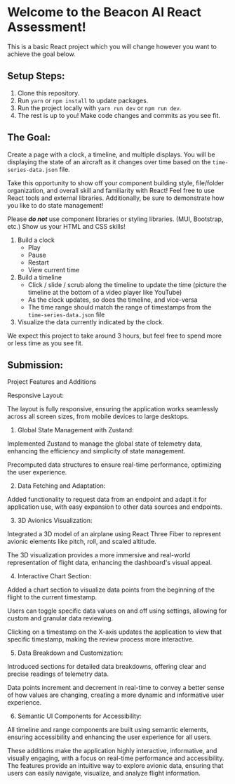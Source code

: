 # Welcome to the Beacon AI React Assessment!

This is a basic React project which you will change however you want to achieve the goal below.

## Setup Steps:

1. Clone this repository.
2. Run `yarn` or `npm install` to update packages.
3. Run the project locally with `yarn run dev` or `npm run dev`.
4. The rest is up to you! Make code changes and commits as you see fit.

## The Goal:

Create a page with a clock, a timeline, and multiple displays. You will be displaying the state of an aircraft as it changes over time based on the `time-series-data.json` file.

Take this opportunity to show off your component building style, file/folder organization, and overall skill and familiarity with React! Feel free to use React tools and external libraries. Additionally, be sure to demonstrate how you like to do state management!

Please **_do not_** use component libraries or styling libraries. (MUI, Bootstrap, etc.) Show us your HTML and CSS skills!

1. Build a clock
   - Play
   - Pause
   - Restart
   - View current time
2. Build a timeline
   - Click / slide / scrub along the timeline to update the time (picture the timeline at the bottom of a video player like YouTube)
   - As the clock updates, so does the timeline, and vice-versa
   - The time range should match the range of timestamps from the `time-series-data.json` file
3. Visualize the data currently indicated by the clock.

We expect this project to take around 3 hours, but feel free to spend more or less time as you see fit.

## Submission:
Project Features and Additions

Responsive Layout:

The layout is fully responsive, ensuring the application works seamlessly across all screen sizes, from mobile devices to large desktops.

1. Global State Management with Zustand:

Implemented Zustand to manage the global state of telemetry data, enhancing the efficiency and simplicity of state management.

Precomputed data structures to ensure real-time performance, optimizing the user experience.

2. Data Fetching and Adaptation:

Added functionality to request data from an endpoint and adapt it for application use, with easy expansion to other data sources and endpoints.

3. 3D Avionics Visualization:

Integrated a 3D model of an airplane using React Three Fiber to represent avionic elements like pitch, roll, and scaled altitude.

The 3D visualization provides a more immersive and real-world representation of flight data, enhancing the dashboard's visual appeal.

4. Interactive Chart Section:

Added a chart section to visualize data points from the beginning of the flight to the current timestamp.

Users can toggle specific data values on and off using settings, allowing for custom and granular data reviewing.

Clicking on a timestamp on the X-axis updates the application to view that specific timestamp, making the review process more interactive.

5. Data Breakdown and Customization:

Introduced sections for detailed data breakdowns, offering clear and precise readings of telemetry data.

Data points increment and decrement in real-time to convey a better sense of how values are changing, creating a more dynamic and informative user experience.

6. Semantic UI Components for Accessibility:

All timeline and range components are built using semantic elements, ensuring accessibility and enhancing the user experience for all users.

These additions make the application highly interactive, informative, and visually engaging, with a focus on real-time performance and accessibility. The features provide an intuitive way to explore avionic data, ensuring that users can easily navigate, visualize, and analyze flight information.

